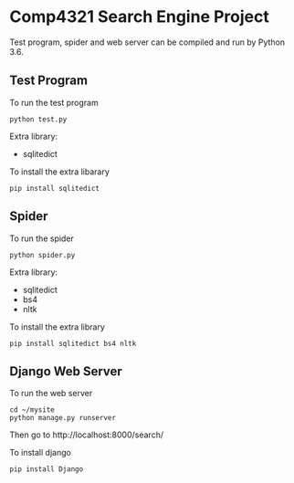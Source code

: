 #  Comp4321 Search Engine Project
Test program, spider and web server can be compiled and run by Python 3.6.

##  Test Program
To run the test program
```
python test.py
```

Extra library:
* sqlitedict

To install the extra libarary
```
pip install sqlitedict
```

##  Spider
To run the spider
```
python spider.py
```
Extra library:
* sqlitedict
* bs4
* nltk

To install the extra library
```
pip install sqlitedict bs4 nltk
```

##  Django Web Server
To run the web server
```
cd ~/mysite
python manage.py runserver
```
Then go to http://localhost:8000/search/

To install django
```
pip install Django
```